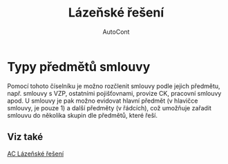 ﻿---
    title: "Lázeňské řešení"
    author: AutoCont
    ms.date: 04/30/2018
    ms.topic: article
    ms.prod: dynamics-nav-2017
    ms.contentlocale: cs-cz
    ms.lasthandoff: 04/30/2018
---

# Typy předmětů smlouvy
Pomocí tohoto číselníku je možno rozčlenit smlouvy podle jejich předmětu, např. smlouvy s VZP, ostatními pojišťovnami, provize CK, pracovní smlouvy apod. U smlouvy je pak možno evidovat hlavní předmět (v hlavičce smlouvy, je pouze 1) a další předměty (v řádcích), což umožňuje zařadit smlouvu do několika skupin dle předmětů, které řeší.

## <a name="see-also"></a>Viz také
[AC Lázeňské řešení](ac-spa-solution.md)